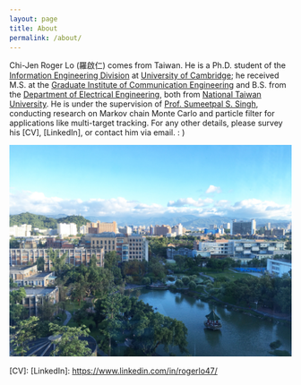 ```yaml
---
layout: page
title: About
permalink: /about/
---
```


Chi-Jen Roger Lo (羅啟仁) comes from Taiwan. He is a Ph.D. student of the [Information Engineering Division] at [University of Cambridge]; he received M.S. at the [Graduate Institute of Communication Engineering] and B.S. from the [Department of Electrical Engineering], both from [National Taiwan University]. He is under the supervision of [Prof. Sumeetpal S. Singh], conducting research on Markov chain Monte Carlo and particle filter for applications like multi-target tracking. For any other details, please survey his [CV], [LinkedIn], or contact him via email. : )

<!--- Roger Chi-Jen Lo (羅啟仁) lives in Taipei, Taiwan. He is a M.S. student and President of Students Association at the [Graduate Institute of Communication Engineering, National Taiwan University]; he received B.S. from the [Department of Electrical Engineering, National Taiwan University]. He is currently under the supervision of [Prof. Hung-Yun Hsieh], conducting research on wireless communication and internet-of-things, especially on information-centric stochastic network optimization. For any other details, please survey his [CV], [LinkedIn], or contact him via email. : ) --->

![NTU](/assets/NTU.jpg)

[Information Engineering Division]: http://www.eng.cam.ac.uk/research/academic-divisions/information-engineering
[University of Cambridge]: https://www.cam.ac.uk
[Graduate Institute of Communication Engineering]: https://comm.ntu.edu.tw
[Department of Electrical Engineering]: https://web.ee.ntu.edu.tw
[National Taiwan University]: https://www.ntu.edu.tw/english/
[Prof. Sumeetpal S. Singh]: http://www.eng.cam.ac.uk/profiles/sss40
[CV]:
[LinkedIn]: https://www.linkedin.com/in/rogerlo47/
